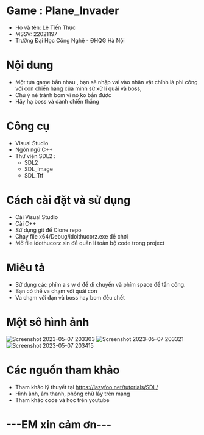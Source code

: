 # Game : Plane_Invader
* Họ và tên: Lê Tiến Thực
* MSSV: 22021197
* Trường Đại Học Công Nghệ - ĐHQG Hà Nội

# Nội dung
* Một tựa game bắn nhau , bạn sẽ nhập vai vào nhân vật chính là phi công với con chiến hạng của mình sữ xử lí quái và boss,
* Chú ý né tránh bom   vì nó ko bắn được
* Hãy hạ boss và dành chiến thắng

# Công cụ 
* Visual Studio
* Ngôn ngữ C++
* Thư viện SDL2  :
    * SDL2
    * SDL_Image
    * SDL_Ttf
    
# Cách cài đặt và sử dụng
* Cài Visual Studio 
* Cài C++
* Sử dụng git để Clone repo
* Chạy file x64/Debug/idolthucorz.exe để chơi
* Mở file idothucorz.sln để quản lí toàn bộ code trong project

# Miêu tả
* Sử dụng các phím a s w d để di chuyển và phím space để tấn công.
* Bạn có thể va chạm với quái con 
* Va chạm với đạn và boss hay bom đều chết

# Một sô hình ảnh 

![Screenshot 2023-05-07 203303](https://user-images.githubusercontent.com/124569106/236681159-2b430b7e-d064-4a39-8669-56ce9a3c519f.png)
![Screenshot 2023-05-07 203321](https://user-images.githubusercontent.com/124569106/236681200-cf38a6e0-dc1d-4e63-92b7-3c289904cb22.png)
![Screenshot 2023-05-07 203415](https://user-images.githubusercontent.com/124569106/236681203-7b34a213-0c2d-4413-bbae-05a7210edeef.png)


# Các nguồn tham khảo
* Tham khảo lý thuyết tại https://lazyfoo.net/tutorials/SDL/
* Hình ảnh, âm thanh, phông chữ lấy trên mạng
* Tham khảo code và học trên youtube


# ---EM xin cảm ơn---
